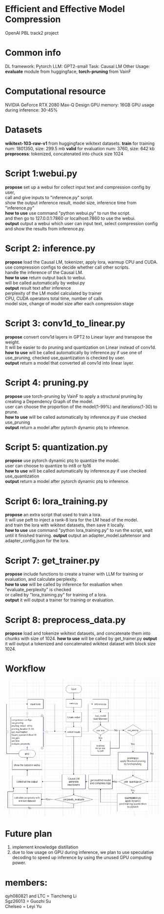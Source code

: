 # Efficient and Effective Model Compression
OpenAI PBL track2 project

# Common info
DL framework: Pytorch
LLM: GPT2-small
Task: Causal LM
Other Usage: __evaluate__ module from huggingface, __torch-pruning__ from VainF

# Computational resource
NVIDIA GeForce RTX 2080 Max-Q Design
GPU memory: 16GB
GPU usage during inference: 30-45%


# Datasets
__wikitext-103-raw-v1__ from huggingface wikitext datasets.
__train__ for training
num: 1801350, size: 299.5 mb
__valid__ for evaluation
num: 3760, size: 642 kb
__preprocess__: 
tokenized, concatenated into chuck size 1024



# Script 1:webui.py  
__propose__
set up a webui for collect input text and compression config by user,  
call and give inputs to "inference.py" script.  
show the output inference result, model size, inference time from "inference.py"  
__how to use__
use command "python webui.py" to run the script.  
and then go to 127.0.0.1:7860 or localhost:7860 to use the webui.  
__output__
output a webui which user can input text, select compression config  
and show the results from inference.py.  

  
	  
# Script 2: inference.py  
__propose__
load the Causal LM, tokenizer, apply lora, warmup CPU and CUDA.  
use compression configs to decide whether call other scripts.  
handle the inference of the Causal LM.  
__how to use__
return output back to webui.   
will be called automatically by webui.py  
__output__
result text after inference  
perplexity of the LM model calculated by trainer  
CPU, CUDA operators total time, number of calls  
model size, change of model size after each compression stage  
  
  

  

# Script 3: conv1d_to_linear.py  
__propose__
convert conv1d layers in GPT2 to Linear layer and transpose the weight.  
It will be easier to do pruning and quantization on Linear instead of conv1d.  
__how to use__
will be called automatically by inference.py if use one of use_pruning, checked use_quantization is checked by user.  
__output__
return a model that converted all conv1d into linear layer.  


   


# Script 4: pruning.py
__propose__
use torch-pruning by VainF to apply a structural pruning by creating a Dependency Graph of the model.  
user can choose the proportion of the model(1-99%) and iterations(1-30) to prune.  
__how to use__
will be called automatically by inference.py if use checked use_pruning  
__output__
return a model after pytorch dynamic ptq to inference.  

  


# Script 5: quantization.py
__propose__
use pytorch dynamic ptq to quantize the model.  
user can choose to quantize to int8 or fp16  
__how to use__
will be called automatically by inference.py if use checked use_quantization  
__output__
return a model after pytorch dynamic ptq to inference.  

  

# Script 6: lora_training.py
__propose__
an extra script that used to train a lora.  
it will use peft to inject a rank-8 lora for the LM head of the model.  
and train the lora with wikitext datasets, then save it locally.  
__how to use__
use command "python lora_training.py" to run the script, wait until it finished training.
__output__
output an adapter_model.safetensor and adapter_config.json for the lora.

   

# Script 7: get_trainer.py  
__propose__
include functions to create a trainer with LLM for training or evaluation, and calculate perplexity.  
__how to use__
will be called by inference for evaluation when "evaluate_perplexity" is checked  
or called by "lora_training.py" for training of a lora.  
__output__
it will output a trainer for training or evaluation.
  


# Script 8: preprocess_data.py
__propose__
load and tokenize wikitext datasets, and concatenate them into chunks with size of 1024.
__how to use__
will be called by get_trainer.py
__output__
it will output a tokenized and concatenated wikitext dataset with block size 1024.
  
# Workflow
![a](./presentation/diag.PNG)

# Future plan
1. implement knowledge distillation
2. due to low usage on GPU during inference, we plan to use speculative decoding to speed up inference by using the unused GPU computing power.


# members:  
qyh080821 and LTC = Tiancheng Li  
Sgz26013 = Guozhi Su  
Chelseo = Leyi Yu  

